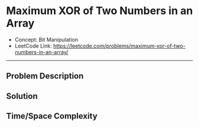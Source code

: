 # Maximum XOR of Two Numbers in an Array

- Concept: Bit Manipulation
- LeetCode Link: https://leetcode.com/problems/maximum-xor-of-two-numbers-in-an-array/

---

## Problem Description

## Solution

## Time/Space Complexity

